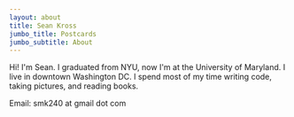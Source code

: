 ```yaml
---
layout: about
title: Sean Kross
jumbo_title: Postcards
jumbo_subtitle: About
---
```


Hi! I'm Sean. I graduated from NYU, now I'm at the University of Maryland. I live in downtown Washington DC. I spend most of my time writing code, taking pictures, and reading books. 

Email: smk240 at gmail dot com